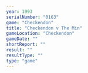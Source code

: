 ```yaml
---
year: 1993
serialNumber: "0163"
game: "Checkendon"
title: "Checkendon v The Min"
gameLocation: "Checkendon"
gameDate: ""
shortReport: ""
result: ""
resultType: ""
type: "game"
---
```

